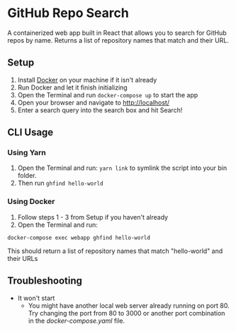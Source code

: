 # GitHub Repo Search

A containerized web app built in React that allows you to search for GitHub repos by name. Returns a list of repository names that match and their URL.

## Setup

1. Install [Docker](https://www.docker.com/community-edition) on your machine if it isn't already
2. Run Docker and let it finish initializing
3. Open the Terminal and run `docker-compose up` to start the app
4. Open your browser and navigate to [http://localhost/]()
5. Enter a search query into the search box and hit Search!

## CLI Usage

### Using Yarn

1. Open the Terminal and run: `yarn link` to symlink the script into your bin folder.
2. Then run `ghfind hello-world`

### Using Docker

1. Follow steps 1 - 3 from Setup if you haven't already
2. Open the Terminal and run:

```
docker-compose exec webapp ghfind hello-world
```

This should return a list of repository names that match "hello-world" and their URLs

## Troubleshooting

* It won't start
    * You might have another local web server already running on port 80. Try changing the port from 80 to 3000 or another port combination in the *docker-compose.yaml* file.
